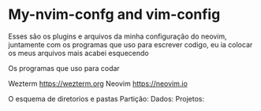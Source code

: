 # My-nvim-confg and vim-config

Esses são os plugins e arquivos da minha configuração do neovim, juntamente com os programas que uso para escrever codigo, eu ia colocar os meus arquivos mais acabei esquecendo

 Os programas que uso para codar 

   Wezterm
    https://wezterm.org
   Neovim
     https://neovim.io





O esquema de diretorios e pastas 
     Partição:
       Dados:
         Projetos:
           
